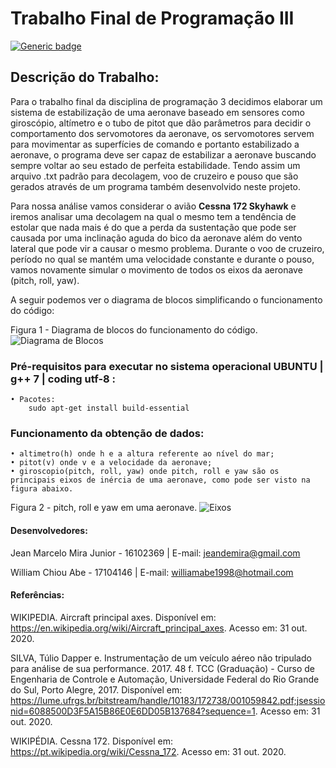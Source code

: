# **Trabalho Final de Programação III**

[![Generic badge](https://img.shields.io/badge/Status-Construção-<COLOR>.svg)](https://shields.io/)

##  Descrição do Trabalho:
Para o trabalho final da disciplina  de programação 3 decidimos elaborar um sistema de estabilização de uma aeronave baseado em sensores como giroscópio, altímetro e o tubo de pitot que dão parâmetros para decidir o comportamento dos servomotores da aeronave, os servomotores servem para movimentar as superfícies de comando e portanto estabilizado a aeronave, o programa deve ser capaz de estabilizar a aeronave buscando sempre voltar ao seu estado de perfeita estabilidade. Tendo assim um arquivo .txt padrão para decolagem, voo de cruzeiro e pouso que são gerados através de um programa também desenvolvido neste projeto.

Para nossa análise vamos considerar o avião **Cessna 172 Skyhawk** e iremos analisar uma decolagem na qual o mesmo tem a tendência de estolar que nada mais é do que a perda da sustentação que pode ser causada por uma inclinação aguda do bico da aeronave além do vento lateral que pode vir a causar o mesmo problema. Durante o voo de cruzeiro, período no qual se mantém uma velocidade constante e durante o pouso, vamos novamente simular o movimento de todos os eixos da aeronave (pitch, roll, yaw).

A seguir podemos ver o diagrama de blocos simplificando o funcionamento do código:

Figura 1 - Diagrama de blocos do funcionamento do código.
![Diagrama de Blocos](https://github.com/jeanmira/Trabalho-Final-CPP/blob/master/Imagens/diagrama.png)

### Pré-requisitos para executar no sistema operacional UBUNTU | g++ 7 | coding utf-8 :
    • Pacotes:
        sudo apt-get install build-essential
        
###    Funcionamento da obtenção de dados:
    • altimetro(h) onde h e a altura referente ao nível do mar;
    • pitot(v) onde v e a velocidade da aeronave;
    • giroscopio(pitch, roll, yaw) onde pitch, roll e yaw são os principais eixos de inércia de uma aeronave, como pode ser visto na figura abaixo.

   Figura 2 - pitch, roll e yaw em uma aeronave.
   ![Eixos](https://github.com/jeanmira/Trabalho-Final-CPP/blob/master/Imagens/eixos.png)

#### Desenvolvedores:
Jean Marcelo Mira Junior - 16102369 | E-mail: jeandemira@gmail.com

William Chiou Abe - 17104146 | E-mail: williamabe1998@hotmail.com



#### Referências:
WIKIPEDIA. Aircraft principal axes. Disponível em: https://en.wikipedia.org/wiki/Aircraft_principal_axes. Acesso em: 31 out. 2020.

SILVA, Túlio Dapper e. Instrumentação de um veículo aéreo não tripulado para análise de sua performance. 2017. 48 f. TCC (Graduação) - Curso de Engenharia de Controle e Automação, Universidade Federal do Rio Grande do Sul, Porto Alegre, 2017. Disponível em: https://lume.ufrgs.br/bitstream/handle/10183/172738/001059842.pdf;jsessionid=6088500D3F5A15B86E0E6DD05B137684?sequence=1. Acesso em: 31 out. 2020.

WIKIPÉDIA. Cessna 172. Disponível em: https://pt.wikipedia.org/wiki/Cessna_172. Acesso em: 31 out. 2020.


